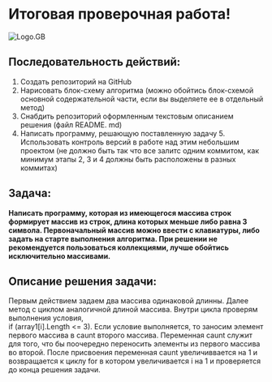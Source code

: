 # Итоговая проверочная работа!
![Logo.GB](images.png)

## Последовательность действий:
1. Создать репозиторий на GitHub 
2. Нарисовать блок-схему алгоритма (можно обойтись блок-схемой основной содержательной части, если вы
выделяете ее в отдельный метод)
3. Снабдить репозиторий оформленным текстовым описанием решения (файл README. md)
4. Написать программу, решающую поставленную задачу 5. Использовать контроль версий в работе над этим небольшим проектом (не должно быть так что все залитс
одним коммитом, как минимум этапы 2, 3 и 4 должны быть расположены в разных коммитах)

## Задача:
**Написать программу, которая из имеющегося массива строк формирует массив из строк, длина которых меньше либо равна 3 символа. Первоначальный массив можно ввести с клавиатуры, либо задать на старте выполнения алгоритма. При решении не рекомендуется пользоваться коллекциями, лучше обойтись
исключительно массивами.**

## Описание решения задачи:
Первым действием задаем два массива одинаковой длинны.
Далее метод с циклом аналогичной длиной массива.
Внутри цикла проверям выполнения условия,        
 if (array1[i].Length <= 3).
Если условие выполняется, то заносим элемент первого массива в caunt второго массива.
Переменная caunt служит для того, что бы поочередно переносить элементы из первого массива во второй.
После присвоения переменная caunt увеличиввается на 1 и возвращается к циклу for в котором увеличивается i на 1 и проверяется до конца решения задачи. 


